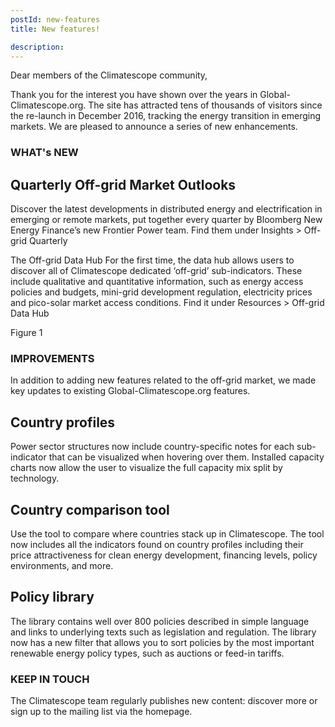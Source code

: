 ```yaml
---
postId: new-features
title: New features!

description: 
---
```


Dear members of the Climatescope community, 

Thank you for the interest you have shown over the years in Global-Climatescope.org. The site has attracted tens of thousands of visitors since the re-launch in December 2016, tracking the energy transition in emerging markets. We are pleased to announce a series of new enhancements. 

### WHAT's NEW

## Quarterly Off-grid Market Outlooks 
Discover the latest developments in distributed energy and electrification in emerging or remote markets, put together every quarter by Bloomberg New Energy Finance’s new Frontier Power team. Find them under Insights > Off-grid Quarterly 

The Off-grid Data Hub
For the first time, the data hub allows users to discover all of Climatescope dedicated ‘off-grid’ sub-indicators. These include qualitative and quantitative information, such as energy access policies and budgets, mini-grid development regulation, electricity prices and pico-solar market access conditions. Find it under Resources > Off-grid Data Hub 

Figure 1

### IMPROVEMENTS

In addition to adding new features related to the off-grid market, we made key updates to existing Global-Climatescope.org features. 

## Country profiles 
Power sector structures now include country-specific notes for each sub-indicator that can be visualized when hovering over them. Installed capacity charts now allow the user to visualize the full capacity mix split by technology. 

## Country comparison tool
Use the tool to compare where countries stack up in Climatescope. The tool now includes all the indicators found on country profiles including their price attractiveness for clean energy development, financing levels, policy environments, and more. 

## Policy library
The library contains well over 800 policies described in simple language and links to underlying texts such as legislation and regulation. The library now has a new filter that allows you to sort policies by the most important renewable energy policy types, such as auctions or feed-in tariffs. 

### KEEP IN TOUCH
The Climatescope team regularly publishes new content: discover more or sign up to the mailing list via the homepage.
